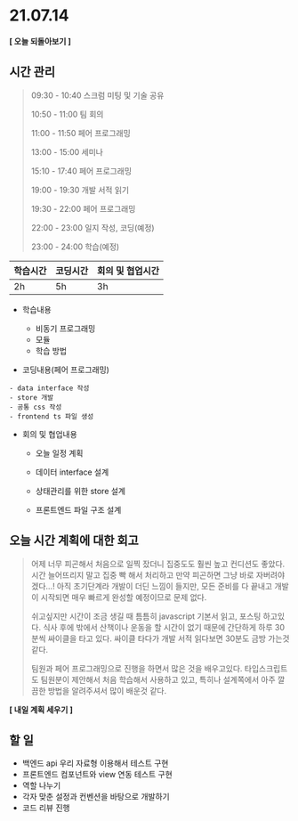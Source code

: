 # 21.07.14

**[ 오늘 되돌아보기 ]**

## 시간 관리

> 09:30 - 10:40 스크럼 미팅 및 기술 공유
>
> 10:50 - 11:00 팀 회의
>
> 11:00 - 11:50 페어 프로그래밍
>
> 13:00 - 15:00 세미나
>
> 15:10 - 17:40 페어 프로그래밍
>
> 19:00 - 19:30 개발 서적 읽기
>
> 19:30 - 22:00 페어 프로그래밍
>
> 22:00 - 23:00 일지 작성, 코딩(예정)
>
> 23:00 - 24:00 학습(예정)

| 학습시간 | 코딩시간 | 회의 및 협업시간 |
| -------- | -------- | ---------------- |
| 2h       | 5h       | 3h               |

- 학습내용
  - 비동기 프로그래밍
  - 모듈
  - 학습 방법



- 코딩내용(페어 프로그래밍)

```
- data interface 작성
- store 개발
- 공통 css 작성
- frontend ts 파일 생성
```



- 회의 및 협업내용

  - 오늘 일정 계획

  - 데이터 interface 설계

  - 상태관리를 위한 store 설계

  - 프론트엔드 파일 구조 설계

    

## 오늘 시간 계획에 대한 회고

> 어제 너무 피곤해서 처음으로 일찍 잤더니 집중도도 훨씬 높고 컨디션도 좋았다. 시간 늘어뜨리지 말고 집중 빡 해서 처리하고 만약 피곤하면 그냥 바로 자버려야겠다...! 아직 초기단계라 개발이 더딘 느낌이 들지만, 모든 준비를 다 끝내고 개발이 시작되면 매우 빠르게 완성할 예정이므로 문제 없다.
>
> 쉬고싶지만 시간이 조금 생길 때 틈틈히 javascript 기본서 읽고, 포스팅 하고있다. 식사 후에 밖에서 산책이나 운동을 할 시간이 없기 때문에 간단하게 하루 30분씩 싸이클을 타고 있다. 싸이클 타다가 개발 서적 읽다보면 30분도 금방 가는것 같다.
>
> 팀원과 페어 프로그래밍으로 진행을 하면서 많은 것을 배우고있다. 타입스크립트도 팀원분이 제안해서 처음 학습해서 사용하고 있고, 특히나 설계쪽에서 아주 깔끔한 방법을 알려주셔서 많이 배운것 같다.



**[ 내일 계획 세우기 ]**

## 할 일

* 백엔드 api 우리 자료형 이용해서 테스트 구현
* 프론트엔드 컴포넌트와 view 연동 테스트 구현
* 역할 나누기
* 각자 맞춘 설정과 컨벤션을 바탕으로 개발하기
* 코드 리뷰 진행

